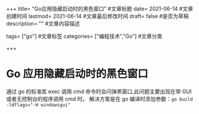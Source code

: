 +++ title= "Go应用隐藏启动时的黑色窗口" #文章标题 date= 2021-06-14 #文章创建时间 lastmod= 2021-06-14 #文章最后修改时间 draft= false #是否为草稿 description= "" #文章内容描述

tags= ["go"] #文章标签 categories= ["编程技术","Go"] #文章分类

+++

# Go 应用隐藏启动时的黑色窗口

<!-- ## 文章目录

- [1. ](#nav-1)
- [2. ](#nav-2)
  - [2.1 ](#nav-2-1)
  - [2.2 ](#nav-2-2)
  - [2.3 ](#nav-2-3)
- [3. ](#nav-3)
  - [3.1 ](#nav-3-1)

<span id="nav-1"></span>

## 导航 -->

通过 go 的标准库 exec 调用 cmd 命令时会闪弹黑窗口,此问题主要出现在带 GUI 或者无控制台的程序调用 cmd 时。 解决方案是在 go 编译时添加参数：`go build -ldflags="-H windowsgui"`
